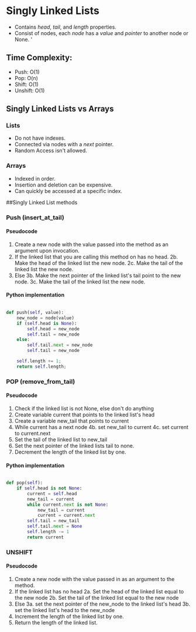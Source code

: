 # Singly Linked Lists

-   Contains _head_, _tail_, and _length_ properties.
-   Consist of nodes, each _node_ has a _value_ and _pointer_ to another node or None.
    '

## Time Complexity:

-   Push: O(1)
-   Pop: O(n)
-   Shift: O(1)
-   Unshift: O(1)

## Singly Linked Lists vs Arrays

### Lists

-   Do not have indexes.
-   Connected via nodes with a _next_ pointer.
-   Random Access isn't allowed.

### Arrays

-   Indexed in order.
-   Insertion and deletion can be expensive.
-   Can quickly be accessed at a specific index.

##Singly Linked List methods

### Push (insert_at_tail)

#### Pseudocode

1. Create a new node with the value passed into the method as an argument upon invocation.
2. If the linked list that you are calling this method on has no head.
   2b. Make the head of the linked list the new node.
   2c. Make the tail of the linked list the new node.
3. Else
   3b. Make the next pointer of the linked list's tail point to the new node.
   3c. Make the tail of the linked list the new node.

#### Python implementation

```python

def push(self, value):
    new_node = node(value)
    if (self.head is None):
        self.head = new_node
        self.tail = new_node
    else:
        self.tail.next = new_node
        self.tail = new_node

    self.length += 1;
    return self.length;

```

### POP (remove_from_tail)

#### Pseudocode

1. Check if the linked list is not None, else don't do anything
2. Create variable current that points to the linked list's head
3. Create a variable new_tail that points to current
4. While current has a next node
   4b. set new_tail to current
   4c. set current to current.next
5. Set the tail of the linked list to new_tail
6. Set the next pointer of the linked lists tail to none.
7. Decrement the length of the linked list by one.

#### Python implementation

```python

def pop(self):
    if self.head is not None:
        current = self.head
        new_tail = current
        while current.next is not None:
            new_tail = current
            current = current.next
        self.tail = new_tail
        self.tail.next = None
        self.length -= 1
        return current
```

### UNSHIFT

#### Pseudocode

1. Create a new node with the value passed in as an argument to the method.
2. If the linked list has no head
   2a. Set the head of the linked list equal to the new node
   2b. Set the tail of the linked list equal to the new node
3. Else
   3a. set the next pointer of the new_node to the linked list's head
   3b. set the linked list's head to the new_node
4. Increment the length of the linked list by one.
5. Return the length of the linked list.
